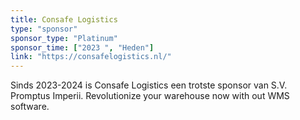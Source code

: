 ```yaml
---
title: Consafe Logistics
type: "sponsor"
sponsor_type: "Platinum"
sponsor_time: ["2023 ", "Heden"]
link: "https://consafelogistics.nl/"
---
```


Sinds 2023-2024 is Consafe Logistics een trotste sponsor van S.V. Promptus Imperii. Revolutionize your warehouse now with out WMS software.

